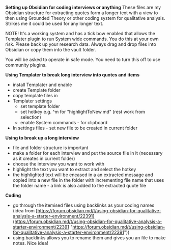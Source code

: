 **Setting up Obsidian for coding interviews or anything**
These files are my Obsidian structure for extracting quotes form a longer text with a view to then using Grounded Theory or other coding system for qualitative analysis.  Strikes me it could be used for any longer text.

NOTE!
It's a working system and has a tick bow enabled that allows the Templater plugin to run System wide commands.  You do this at your own risk.  Please back up your research data. Always drag and drop files into Obsidian or copy them into the vault folder.

You will be asked to operate in safe mode.  You need to turn this off to use community plugins.


**Using Templater to break long interview into quotes and items**
- install Templater and enable
- create Template folder
- copy template files in
- Templater settings
	- set template folder
	- set hotkey e.g. ^m for "highlightToNew.md" (rest work from selection)
	- enable System commands - for clipboard
- In settings files - set new file to be created in current folder


**Using to break up a long interview**
- file and folder structure is important
- make a folder for each interview and put the source file in it (necessary as it creates in current folder)
- choose the interview you want to work with
- highlight the text you want to extract and select the hotkey
- the highlighted text will be encased in a an extracted message and copied into a new file in the folder with incrementing file name that uses the folder name - a link is also added to the extracted quote file


**Coding**
- go through the itemised files using backlinks as your coding names (idea from [https://forum.obsidian.md/t/using-obsidian-for-qualitative-analysis-a-starter-environment/22391](https://forum.obsidian.md/t/using-obsidian-for-qualitative-analysis-a-starter-environment/22391 "https://forum.obsidian.md/t/using-obsidian-for-qualitative-analysis-a-starter-environment/22391"))
- using backlinks allows you to rename them and gives you an file to make notes. Nice idea!
